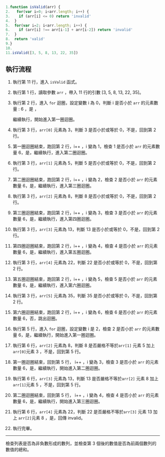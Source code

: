 ``` js
1.function isValid(arr) {
2.   for(var i=0; i<arr.length; i++) {
3.    if (arr[i] <= 0) return 'invalid'
4.  }
5.  for(var i=2; i<arr.length; i++) {
6.    if (arr[i] !== arr[i-1] + arr[i-2]) return 'invalid'
7.  }
8.  return 'valid'
9.}
10.
11.isValid([3, 5, 8, 13, 22, 35])
```

## 執行流程
1. 執行第 11 行，進入 `isValid` 函式。

2. 執行第 1 行，讀取參數 `arr` ，帶入 11 行的引數 [3, 5, 8, 13, 22, 35]。

3. 執行第 2 行，進入 `for` 迴圈，設定變數 i 為 0，判斷 i 是否小於 `arr`  的元素數量 : 6 ，是 ，

   繼續執行，開始進入第一圈迴圈。

4. 執行第 3 行，`arr[0]` 元素為 3，判斷 3 是否小於或等於 0，不是，回到第 2 行。

5. 第一圈迴圈結束，跑回第 2 行，i++ ，i 變為 1，檢查 1 是否小於 `arr` 的元素數量 6，是，繼續執行，進入第二圈迴圈。

6. 執行第 3 行，`arr[1]` 元素為 5，判斷 5 是否小於或等於 0，不是，回到第 2 行。

7. 第二圈迴圈結束，跑回第 2 行，i++ ，i 變為 2，檢查 2 是否小於 `arr` 的元素數量 6，是，繼續執行，進入第三圈迴圈。

8. 執行第 3 行，`arr[2]` 元素為 8，判斷 8 是否小於或等於 0，不是，回到第 2 行。

9. 第三圈迴圈結束，跑回第 2 行，i++ ，i 變為 3，檢查 3 是否小於 `arr` 的元素數量 6，是，繼續執行，進入第四圈迴圈。

10. 執行第 3 行，`arr[3]` 元素為 13，判斷 13 是否小於或等於 0，不是，回到第 2 行。

11. 第四圈迴圈結束，跑回第 2 行，i++ ，i 變為 4，檢查 4 是否小於 `arr` 的元素數量 6，是，繼續執行，進入第五圈迴圈。

12. 執行第 3 行，`arr[4]` 元素為 22，判斷 22 是否小於或等於 0，不是，回到第 2 行。

13. 第五圈迴圈結束，跑回第 2 行，i++ ，i 變為 5，檢查 5 是否小於 `arr` 的元素數量 6，是，繼續執行，進入第六圈迴圈。

14. 執行第 3 行，`arr[5]` 元素為 35，判斷 35 是否小於或等於 0，不是，回到第 2 行。

15. 第六圈迴圈結束，跑回第 2 行，i++ ，i 變為 6，檢查 6 是否小於 `arr` 的元素數量 6，否，跳出迴圈。

16. 執行第 5 行，進入 `for` 迴圈，設定變數 i 是 2，檢查 2 是否小於 `arr` 的元素數量 6，是，繼續執行，開始進入第一圈迴圈。

17. 執行第 6 行，`arr[2]` 元素為 8，判斷 8 是否嚴格不等於`arr[1]` 元素 5 加上 `arr[0]`元素 3 ，不是，回到第 5 行。

18. 第一圈迴圈結束，回到第 5 行， i++ ，i 變為 3，檢查 3 是否小於 `arr` 的元素數量 6，是，繼續執行，開始進入第二圈迴圈。

19. 執行第 6 行，`arr[3]` 元素為 13，判斷 13 是否嚴格不等於`arr[2]` 元素 8 加上 `arr[1]`元素 5 ，不是，回到第 5 行。

20. 第二圈迴圈結束，回到第 5 行， i++ ，i 變為 4，檢查 4 是否小於 `arr` 的元素數量 6，是，繼續執行，開始進入第三圈迴圈。

21. 執行第 6 行，`arr[4]` 元素為 22，判斷 22 是否嚴格不等於`arr[3]` 元素 13 加上 `arr[2]`元素 8 ，是，回傳 invalid。

22. 執行完畢。



------

檢查列表是否為非負數形成的數列，並檢查第 3 個後的數值是否為前兩個數列的數值的總和。

